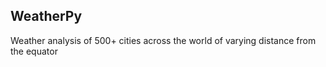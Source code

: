 ## WeatherPy 
Weather analysis of 500+ cities across the world of varying distance from the equator
